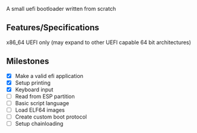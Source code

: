 A small uefi bootloader written from scratch

## Features/Specifications

x86_64 UEFI only (may expand to other UEFI capable 64 bit architectures)

## Milestones

- [x] Make a valid efi application
- [x] Setup printing
- [x] Keyboard input
- [ ] Read from ESP partition
- [ ] Basic script language
- [ ] Load ELF64 images
- [ ] Create custom boot protocol
- [ ] Setup chainloading